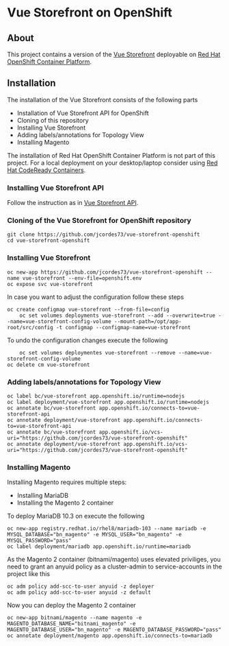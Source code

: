 # Vue Storefront on OpenShift

## About

This project contains a version of the [Vue Storefront](https://github.com/DivanteLtd/vue-storefront) deployable on [Red Hat OpenShift Container Platform](https://www.openshift.com/products/container-platform).

## Installation

The installation of the Vue Storefront consists of the following parts

- Installation of Vue Storefront API for OpenShift
- Cloning of this repository
- Installing Vue Storefront
- Adding labels/annotations for Topology View
- Installing Magento

The installation of Red Hat OpenShift Container Platform is not part of this project. For a local deployment on your desktop/laptop consider using [Red Hat CodeReady Containers](https://developers.redhat.com/products/codeready-containers/overview).

### Installing Vue Storefront API

Follow the instruction as in [Vue Storefront API](https://github.com/jcordes73/vue-storefront-api-openshift).

### Cloning of the Vue Storefront for OpenShift repository

	git clone https://github.com/jcordes73/vue-storefront-openshift
	cd vue-storefront-openshift

### Installing Vue Storefront

	oc new-app https://github.com/jcordes73/vue-storefront-openshift --name vue-storefront --env-file=openshift.env
	oc expose svc vue-storefront

In case you want to adjust the configuration follow these steps

	oc create configmap vue-storefront --from-file=config
        oc set volumes deployments vue-storefront --add --overwrite=true --name=vue-storefront-config-volume --mount-path=/opt/app-root/src/config -t configmap --configmap-name=vue-storefront

To undo the configuration changes execute the following

        oc set volumes deploymentes vue-storefront --remove --name=vue-storefront-config-volume
	oc delete cm vue-storefront

### Adding labels/annotations for Topology View

	oc label bc/vue-storefront app.openshift.io/runtime=nodejs
	oc label deployment/vue-storefront app.openshift.io/runtime=nodejs
	oc annotate bc/vue-storefront app.openshift.io/connects-to=vue-storefront-api
	oc annotate deployment/vue-storefront app.openshift.io/connects-to=vue-storefront-api
	oc annotate bc/vue-storefront app.openshift.io/vcs-uri="https://github.com/jcordes73/vue-storefront-openshift"
	oc annotate deployment/vue-storefront app.openshift.io/vcs-uri="https://github.com/jcordes73/vue-storefront-openshift"

### Installing Magento

Installing Magento requires multiple steps:

- Installing MariaDB
- Installing the Magento 2 container

To deploy MariaDB 10.3 on execute the following

	oc new-app registry.redhat.io/rhel8/mariadb-103 --name mariadb -e MYSQL_DATABASE="bn_magento" -e MYSQL_USER="bn_magento" -e MYSQL_PASSWORD="pass"
	oc label deployment/mariadb app.openshift.io/runtime=mariadb

As the Magento 2 container (bitnami/magento) uses elevated priviliges, you need to grant an anyuid policy as a cluster-admin to service-accounts in the project like this

	oc adm policy add-scc-to-user anyuid -z deployer
	oc adm policy add-scc-to-user anyuid -z default

Now you can deploy the Magento 2 container

	oc new-app bitnami/magento --name magento -e MAGENTO_DATABASE_NAME="bitnami_magento" -e  MAGENTO_DATABASE_USER="bn_magento" -e MAGENTO_DATABASE_PASSWORD="pass"
	oc annotate deployment/magento app.openshift.io/connects-to=mariadb

